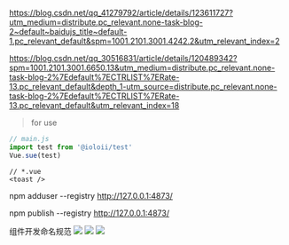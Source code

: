 https://blog.csdn.net/qq_41279792/article/details/123611727?utm_medium=distribute.pc_relevant.none-task-blog-2~default~baidujs_title~default-1.pc_relevant_default&spm=1001.2101.3001.4242.2&utm_relevant_index=2

https://blog.csdn.net/qq_30516831/article/details/120489342?spm=1001.2101.3001.6650.13&utm_medium=distribute.pc_relevant.none-task-blog-2%7Edefault%7ECTRLIST%7ERate-13.pc_relevant_default&depth_1-utm_source=distribute.pc_relevant.none-task-blog-2%7Edefault%7ECTRLIST%7ERate-13.pc_relevant_default&utm_relevant_index=18

> for use

```js
// main.js
import test from '@ioloii/test'
Vue.sue(test)
```
```vue
// *.vue
<toast />
```

npm adduser --registry http://127.0.0.1:4873/

npm publish --registry http://127.0.0.1:4873/


组件开发命名规范
![](image/README/1649922936185.png)
![](image/README/1649922942871.png)
![](image/README/1649922947512.png)